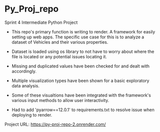 # Py_Proj_repo
Sprint 4 Intermediate Python Project

- This repo's primary function is writing to render. A framework for easily setting up web apps. The specific use case for this is to analyze a dataset of Vehicles and their various properties. 

- Dataset is loaded using os library to not have to worry about where the file is located or any potential issues locating it. 

- Missing and duplicated values have been checked for and dealt with accordingly. 

- Multiple visualization types have been shown for a basic exploratory data analysis. 

- Some of these visualtions have been integrated with the framework's various input methods to allow user interactivity. 

- Had to add 'pyarrow==12.0.1' to requirements.txt to resolve issue when deploying to render. 

Project URL: https://py-proj-repo-2.onrender.com/